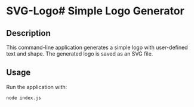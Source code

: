 # SVG-Logo# Simple Logo Generator

## Description
This command-line application generates a simple logo with user-defined text and shape. The generated logo is saved as an SVG file.

## Usage
Run the application with:
```bash
node index.js
